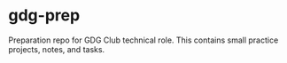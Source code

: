 # gdg-prep
Preparation repo for GDG Club technical role. This contains small practice projects, notes, and tasks.
